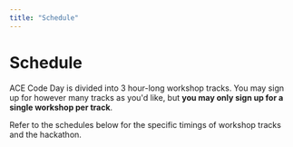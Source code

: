 ```yaml
---
title: "Schedule"
---
```


<h1 class="text-outline-shadow before:content-['Schedule']">Schedule</h1>

ACE Code Day is divided into 3 hour-long workshop tracks. You may sign up for however many tracks as you'd like, but **you may only sign up for a single workshop per track**.

Refer to the schedules below for the specific timings of workshop tracks and the hackathon.

<div class="flex flex-col space-y-3 lg:space-y-0 lg:flex-row lg:space-x-4 lg:items-start">

<Schedule title="ACE Code Day Schedule" class="mx-auto" :data="[
    { time: '12:30 PM to 1:30 PM', title: 'Workshop Check-in' },
    { time: '1:30 PM to 2:00 PM', title: 'Opening Ceremony' },
    { time: '2:00 PM to 3:00 PM', title: 'Workshop Track 1' },
    { time: '3:00 PM to 3:15 PM', title: 'Snack Break' },
    { time: '3:15 PM to 4:15 PM', title: 'Workshop Track 2' },
    { time: '4:15 PM to 4:30 PM', title: 'Snack Break' },
    { time: '4:30 PM to 5:30 PM', title: 'Workshop Track 3' },
    { time: '5:30 PM to 5:35 PM', title: 'Passing Period' },
    { time: '5:35 PM to 6:35 PM', title: 'Guest Speaker' },
    { time: '6:35 PM to 6:50 PM', title: 'Group Photos' },
    { time: '6:50 PM to 7:20 PM', title: 'Dinner' },
    { time: '7:20 PM to 7:30 PM', title: 'Pickup' },
]"></Schedule>
</div>
